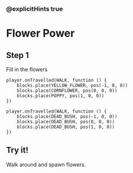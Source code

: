 ### @explicitHints true

# Flower Power

## Step 1

Fill in the flowers

```blocks
player.onTravelled(WALK, function () {
    blocks.place(YELLOW_FLOWER, pos(-1, 0, 0))
    blocks.place(CORNFLOWER, pos(0, 0, 0))
    blocks.place(POPPY, pos(1, 0, 0))
})
```

```template
player.onTravelled(WALK, function () {
    blocks.place(DEAD_BUSH, pos(-1, 0, 0))
    blocks.place(DEAD_BUSH, pos(0, 0, 0))
    blocks.place(DEAD_BUSH, pos(1, 0, 0))
})
```

## Try it!

Walk around and spawn flowers.